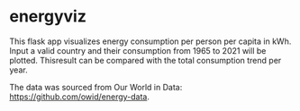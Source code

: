 # energyviz

This flask app visualizes energy consumption per person per capita in kWh. Input a valid country and their consumption from 1965 to 2021 will be plotted. Thisresult can be compared with the total consumption trend per year.

The data was sourced from Our World in Data: https://github.com/owid/energy-data.
